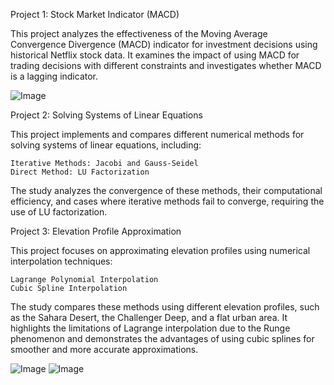 Project 1: Stock Market Indicator (MACD)

This project analyzes the effectiveness of the Moving Average Convergence Divergence (MACD) indicator for investment decisions using historical Netflix stock data. It examines the impact of using MACD for trading decisions with different constraints and investigates whether MACD is a lagging indicator. 


![Image](https://github.com/user-attachments/assets/9c90847a-93e1-4399-9981-9048756913e3)


Project 2: Solving Systems of Linear Equations

This project implements and compares different numerical methods for solving systems of linear equations, including:

    Iterative Methods: Jacobi and Gauss-Seidel
    Direct Method: LU Factorization

The study analyzes the convergence of these methods, their computational efficiency, and cases where iterative methods fail to converge, requiring the use of LU factorization.

Project 3: Elevation Profile Approximation

This project focuses on approximating elevation profiles using numerical interpolation techniques:

    Lagrange Polynomial Interpolation
    Cubic Spline Interpolation

The study compares these methods using different elevation profiles, such as the Sahara Desert, the Challenger Deep, and a flat urban area. It highlights the limitations of Lagrange interpolation due to the Runge phenomenon and demonstrates the advantages of using cubic splines for smoother and more accurate approximations.

![Image](https://github.com/user-attachments/assets/04fb0caf-f5ac-4cb5-bb5d-089952fa5cfb)
![Image](https://github.com/user-attachments/assets/2e717869-0ab4-45dc-8c65-057ba5f26eca)

